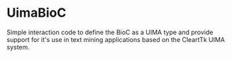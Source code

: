 # UimaBioC
Simple interaction code to define the BioC as a UIMA type and provide support for it's use in text mining applications based on the CleartTk UIMA system. 
